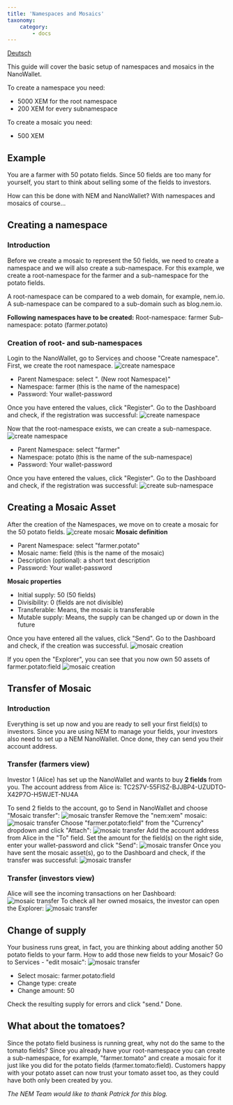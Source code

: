 ```yaml
---
title: 'Namespaces and Mosaics'
taxonomy:
    category:
        - docs
---
```


[Deutsch](https://forum.nem.io/t/how-to-make-your-first-namespace-and-mosaic/3898/2)

This guide will cover the basic setup of namespaces and mosaics in the NanoWallet.

To create a namespace you need:
- 5000 XEM for the root namespace
- 200 XEM for every subnamespace
 
To create a mosaic you need:
- 500 XEM

## Example 
You are a farmer with 50 potato fields. Since 50 fields are too many for yourself, you start to think about selling some of the fields to investors. 

How can this be done with NEM and NanoWallet?
With namespaces and mosaics of course...

## Creating a namespace
### Introduction
Before we create a mosaic to represent the 50 fields, we need to create a namespace and we will also create a sub-namespace. For this example, we create a root-namespace for the farmer and a sub-namespace for the potato fields.

A root-namespace can be compared to a web domain, for example, nem.io. 
A sub-namespace can be compared to a sub-domain such as blog.nem.io.

**Following namespaces have to be created:**
Root-namespace: farmer
Sub-namespace: potato (farmer.potato)
### Creation of root- and sub-namespaces
Login to the NanoWallet, go to Services and choose "Create namespace".
First, we create the root namespace.
![create namespace](http://imgur.com/ReVopg1.png)
- Parent Namespace: select ". (New root Namespace)"
- Namespace: farmer (this is the name of the namespace)
- Password: Your wallet-password

Once you have entered the values, click "Register". Go to the Dashboard and check, if the registration was successful:
![create namespace](http://imgur.com/caUyzq1.png)

Now that the root-namespace exists, we can create a sub-namespace.
![create namespace](http://imgur.com/36c2quM.png)
- Parent Namespace: select "farmer"
- Namespace: potato (this is the name of the sub-namespace)
- Password: Your wallet-password

Once you have entered the values, click "Register". Go to the Dashboard and check, if the registration was successful:
![create sub-namespace](http://imgur.com/Mf8gous.png)
## Creating a Mosaic Asset
After the creation of the Namespaces, we move on to create a mosaic for the 50 potato fields.
![create mosaic](http://imgur.com/Vx7prpZ.png)
**Mosaic definition**
- Parent Namespace: select "farmer.potato"
- Mosaic name: field (this is the name of the mosaic)
- Description (optional): a short text description 
- Password: Your wallet-password

**Mosaic properties**
- Initial supply: 50 (50 fields)
- Divisibility: 0 (fields are not divisible)
- Transferable: Means, the mosaic is transferable
- Mutable supply: Means, the supply can be changed up or down in the future

Once you have entered all the values, click "Send". Go to the Dashboard and check, if the creation was successful.
![mosaic creation](http://imgur.com/cty3uGG.png)

If you open the "Explorer", you can see that you now own 50 assets of farmer.potato:field
![mosaic creation](http://imgur.com/nRAcMZ2.png)

## Transfer of Mosaic
### Introduction
Everything is set up now and you are ready to sell your first field(s) to investors. Since you are using NEM to manage your fields, your investors also need to set up a NEM NanoWallet. Once done, they can send you their account address.

### Transfer (farmers view)
Investor 1 (Alice) has set up the NanoWallet and wants to buy **2 fields** from you. 
The account address from Alice is: TC2S7V-55FISZ-BJJBP4-UZUDTO-X42P7O-H5WJET-NU4A

To send 2 fields to the account, go to Send in NanoWallet and choose "Mosaic transfer":
![mosaic transfer](http://imgur.com/Rgmyj5j.png)
Remove the "nem:xem" mosaic:
![mosaic transfer](http://imgur.com/ZiNa8zF.png)
Choose "farmer.potato:field" from the "Currency" dropdown and click "Attach":
![mosaic transfer](http://imgur.com/YUzaQKa.png)
Add the account address from Alice in the "To" field. Set the amount for the field(s) on the right side, enter your wallet-password and click "Send":
![mosaic transfer](http://imgur.com/4fGZILQ.png)
Once you have sent the mosaic asset(s), go to the Dashboard and check, if the transfer was successful:
![mosaic transfer](http://imgur.com/P6Y4Peg.png)

### Transfer (investors view)
Alice will see the incoming transactions on her Dashboard:
![mosaic transfer](http://imgur.com/YjtsmAu.png)
To check all her owned mosaics, the investor can open the Explorer:
![mosaic transfer](http://imgur.com/ptzfdD9.png)

## Change of supply
Your business runs great, in fact, you are thinking about adding another 50 potato fields to your farm. 
How to add those new fields to your Mosaic?
Go to Services - "edit mosaic":
![mosaic transfer](http://imgur.com/Gxg1isV.png)
- Select mosaic: farmer.potato:field
- Change type: create 
- Change amount: 50

Check the resulting supply for errors and click "send." Done.

## What about the tomatoes?
Since the potato field business is running great, why not do the same to the tomato fields? 
Since you already have your root-namespace you can create a sub-namespace, for example, "farmer.tomato" and create a mosaic for it just like you did for the potato fields (farmer.tomato:field). Customers happy with your potato asset can now trust your tomato asset too, as they could have both only been created by you. 

*The NEM Team would like to thank Patrick for this blog.* 
 
